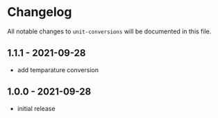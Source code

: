# Changelog

All notable changes to `unit-conversions` will be documented in this file.

## 1.1.1 - 2021-09-28

- add temparature conversion

## 1.0.0 - 2021-09-28

- initial release
